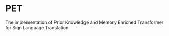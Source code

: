 # PET
The implementation of Prior Knowledge and Memory Enriched Transformer for Sign Language Translation
